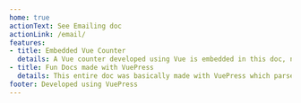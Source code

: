 ```yaml
---
home: true
actionText: See Emailing doc
actionLink: /email/
features:
- title: Embedded Vue Counter
  details: A Vue counter developed using Vue is embedded in this doc, now thats the power of VuePress!
- title: Fun Docs made with VuePress
  details: This entire doc was basically made with VuePress which parsed markdown files and corresponding assets using webpack.
footer: Developed using VuePress
---
```


<my-header></my-header>